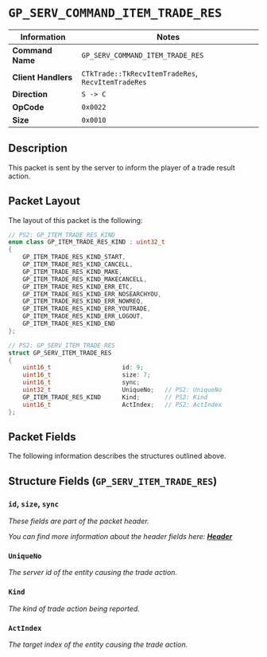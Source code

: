 # `GP_SERV_COMMAND_ITEM_TRADE_RES`

| Information               | Notes |
|---                        |---    |
| **Command Name**          | `GP_SERV_COMMAND_ITEM_TRADE_RES` |
| **Client Handlers**       | `CTkTrade::TkRecvItemTradeRes`, `RecvItemTradeRes` |
| **Direction**             | `S -> C` |
| **OpCode**                | `0x0022` |
| **Size**                  | `0x0010` |

## Description

This packet is sent by the server to inform the player of a trade result action.

## Packet Layout

The layout of this packet is the following:

```cpp
// PS2: GP_ITEM_TRADE_RES_KIND
enum class GP_ITEM_TRADE_RES_KIND : uint32_t
{
    GP_ITEM_TRADE_RES_KIND_START,
    GP_ITEM_TRADE_RES_KIND_CANCELL,
    GP_ITEM_TRADE_RES_KIND_MAKE,
    GP_ITEM_TRADE_RES_KIND_MAKECANCELL,
    GP_ITEM_TRADE_RES_KIND_ERR_ETC,
    GP_ITEM_TRADE_RES_KIND_ERR_NOSEARCHYOU,
    GP_ITEM_TRADE_RES_KIND_ERR_NOWREQ,
    GP_ITEM_TRADE_RES_KIND_ERR_YOUTRADE,
    GP_ITEM_TRADE_RES_KIND_ERR_LOGOUT,
    GP_ITEM_TRADE_RES_KIND_END
};

// PS2: GP_SERV_ITEM_TRADE_RES
struct GP_SERV_ITEM_TRADE_RES
{
    uint16_t                    id: 9;
    uint16_t                    size: 7;
    uint16_t                    sync;
    uint32_t                    UniqueNo;   // PS2: UniqueNo
    GP_ITEM_TRADE_RES_KIND      Kind;       // PS2: Kind
    uint16_t                    ActIndex;   // PS2: ActIndex
};
```

## Packet Fields

The following information describes the structures outlined above.

## Structure Fields (`GP_SERV_ITEM_TRADE_RES`)

### `id`, `size`, `sync`

_These fields are part of the packet header._

_You can find more information about the header fields here: [**Header**](/world/HEADER.md)_

### `UniqueNo`

_The server id of the entity causing the trade action._

### `Kind`

_The kind of trade action being reported._

### `ActIndex`

_The target index of the entity causing the trade action._
